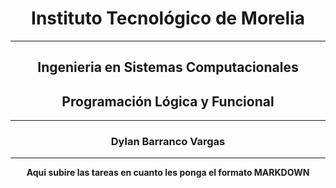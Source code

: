 <div align="center">

# Instituto Tecnológico de Morelia

---

## Ingenieria en Sistemas Computacionales
## Programación Lógica y Funcional

---

### Dylan Barranco Vargas

---

**Aqui subire las tareas en cuanto les ponga el formato MARKDOWN**

</div>
